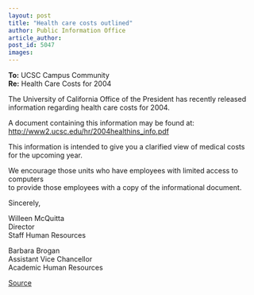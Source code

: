 ```yaml
---
layout: post
title: "Health care costs outlined"
author: Public Information Office
article_author: 
post_id: 5047
images:
---
```


<p>
  <b>To:</b> UCSC Campus Community<br>
  <b>Re:</b> Health Care Costs for 2004<br>
</p>
<p>
  The University of California Office of the President has recently released<br>
  information regarding health care costs for 2004.<br>
</p>
<p>
  A document containing this information may be found at:<br>
  <a href="http://www2.ucsc.edu/hr/2004healthins_info.pdf">http://www2.ucsc.edu/hr/2004healthins_info.pdf</a><br>
</p>
<p>
  This information is intended to give you a clarified view of medical costs<br>
  for the upcoming year.<br>
</p>
<p>
  We encourage those units who have employees with limited access to computers<br>
  to provide those employees with a copy of the informational document.<br>
</p>
<p>
  Sincerely,
</p>
<p>
  Willeen McQuitta<br>
  Director<br>
  Staff Human Resources<br>
</p>
<p>
  Barbara Brogan<br>
  Assistant Vice Chancellor<br>
  Academic Human Resources<br>
</p>
<p><a href="http://www1.ucsc.edu/currents/03-04/09-29/health.html" title="Permalink to health">Source</a></p>
